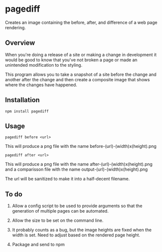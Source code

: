 pagediff
========

Creates an image containing the before, after, and difference of a web page rendering.

Overview
--------

When you're doing a release of a site or making a change in development it 
would be good to know that you've not broken a page or made an unintended 
modification to the styling.

This program allows you to take a snapshot of a site before the change and
another after the change and then create a composite image that shows where
the changes have happened.

Installation
------------

    npm install pagediff

Usage
-----

    pagediff before <url>

This will produce a png file with the name before-(url)-(width)x(height).png

    pagediff after <url>

This will produce a png file with the name after-(url)-(width)x(height).png
and a comparisson file with the name output-(url)-(width)x(height).png

The url will be sanitized to make it into a half-decent filename.

To do
-----

1. Allow a config script to be used to provide arguments so that the generation
   of multiple pages can be automated.

2. Allow the size to be set on the command line.

3. It probably counts as a bug, but the image heights are fixed when the width
   is set. Need to adjust based on the rendered page height.

4. Package and send to npm
